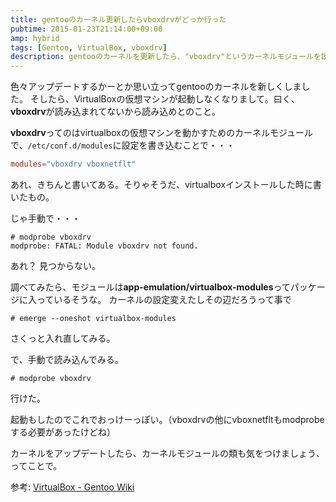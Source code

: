 ```yaml
---
title: gentooのカーネル更新したらvboxdrvがどっか行った
pubtime: 2015-01-23T21:14:00+09:00
amp: hybrid
tags: [Gentoo, VirtualBox, vboxdrv]
description: gentooのカーネルを更新したら、"vboxdrv"というカーネルモジュールを読み込めなくなってしまいました。この問題の解決方法です。
---
```


色々アップデートするかーとか思い立ってgentooのカーネルを新しくしました。
そしたら、VirtualBoxの仮想マシンが起動しなくなりまして。曰く、<strong>vboxdrv</strong>が読み込まれてないから読み込めとのこと。

**vboxdrv**ってのはvirtualboxの仮想マシンを動かすためのカーネルモジュールで、`/etc/conf.d/modules`に設定を書き込むことで・・・
``` toml
modules="vboxdrv vboxnetflt"
```
あれ、きちんと書いてある。そりゃそうだ、virtualboxインストールした時に書いたもの。

じゃ手動で・・・
```
# modprobe vboxdrv
modprobe: FATAL: Module vboxdrv not found.
```
あれ？ 見つからない。

調べてみたら、モジュールは**app-emulation/virtualbox-modules**ってパッケージに入っているそうな。
カーネルの設定変えたしその辺だろうって事で
```
# emerge --oneshot virtualbox-modules
```
さくっと入れ直してみる。

で、手動で読み込んでみる。
```
# modprobe vboxdrv
```
行けた。

起動もしたのでこれでおっけーっぽい。（vboxdrvの他にvboxnetfltもmodprobeする必要があったけどね）

カーネルをアップデートしたら、カーネルモジュールの類も気をつけましょう、ってことで。

参考: [VirtualBox - Gentoo Wiki](http://wiki.gentoo.org/wiki/VirtualBox#Running)
